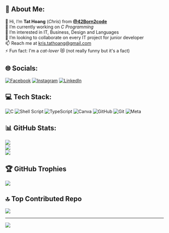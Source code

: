 ## 💫 About Me:
👋 Hi, I’m <strong>Tat Hoang</strong> (<i>Chris</i>) from [<b>@42Born2code</b>](https://github.com/42School) <br>🔭 I’m currently working on <i>C Programming</i><br>👀 I’m interested in IT, Business, Design and Languages<br>💞️ I’m looking to collaborate on every IT project for junior developer<br>📫 Reach me at kris.tathoang@gmail.com<br>⚡ Fun fact: I'm a <i>cat-lover</i> 😻 (not really funny but it's a fact)


## 🌐 Socials:
[![Facebook](https://img.shields.io/badge/Facebook-%231877F2.svg?logo=Facebook&logoColor=white)](https://facebook.com/piq.k0olz) [![Instagram](https://img.shields.io/badge/Instagram-%23E4405F.svg?logo=Instagram&logoColor=white)](https://instagram.com/tat.hoang) [![LinkedIn](https://img.shields.io/badge/LinkedIn-%230077B5.svg?logo=linkedin&logoColor=white)](https://linkedin.com/in/ngtathoang) 


## 💻 Tech Stack:
![C](https://img.shields.io/badge/c-%2300599C.svg?style=for-the-badge&logo=c&logoColor=white) ![Shell Script](https://img.shields.io/badge/shell_script-%23121011.svg?style=for-the-badge&logo=gnu-bash&logoColor=white) ![TypeScript](https://img.shields.io/badge/typescript-%23007ACC.svg?style=for-the-badge&logo=typescript&logoColor=white) ![Canva](https://img.shields.io/badge/Canva-%2300C4CC.svg?style=for-the-badge&logo=Canva&logoColor=white) ![GitHub](https://img.shields.io/badge/github-%23121011.svg?style=for-the-badge&logo=github&logoColor=white) ![Git](https://img.shields.io/badge/git-%23F05033.svg?style=for-the-badge&logo=git&logoColor=white) ![Meta](https://img.shields.io/badge/Meta-%230467DF.svg?style=for-the-badge&logo=Meta&logoColor=white)


## 📊 GitHub Stats:
![](https://github-readme-stats.vercel.app/api?username=Kr1sNg&theme=tokyonight&hide_border=false&include_all_commits=true&count_private=true)<br/>
![](https://github-readme-streak-stats.herokuapp.com/?user=Kr1sNg&theme=tokyonight&hide_border=false)<br/>
![](https://github-readme-stats.vercel.app/api/top-langs/?username=Kr1sNg&theme=tokyonight&hide_border=false&include_all_commits=true&count_private=true&layout=compact)

## 🏆 GitHub Trophies
![](https://github-profile-trophy.vercel.app/?username=Kr1sNg&theme=tokyonight&no-frame=false&no-bg=false&margin-w=4)

## 🔝 Top Contributed Repo
![](https://github-contributor-stats.vercel.app/api?username=Kr1sNg&limit=5&theme=tokyonight&combine_all_yearly_contributions=true)

---
[![](https://visitcount.itsvg.in/api?id=Kr1sNg&icon=5&color=1)](https://visitcount.itsvg.in)

<!-- Proudly created with GPRM ( https://gprm.itsvg.in ) -->

<!---
Kr1sNg/Kr1sNg is a ✨ special ✨ repository because its `README.md` (this file) appears on your GitHub profile.
You can click the Preview link to take a look at your changes.
--->

